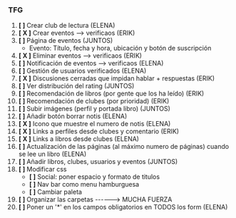 ### TFG

1) **[  ]** Crear club de lectura (ELENA)
2) **[ X ]** Crear eventos --> verificaos (ERIK)
3) **[  ]** Página de eventos (JUNTOS)
	- Evento: Título, fecha y hora, ubicación y botón de suscripción
4) **[ X ]** Eliminar eventos --> verificaos (ERIK)
5) **[  ]** Notificación de eventos --> verificaos (ELENA)
6) **[  ]** Gestión de usuarios verificados (ELENA)
7) **[ X ]** Discusiones cerradas que impidan hablar + respuestas (ERIK)
8) **[  ]** Ver distribución del rating (JUNTOS)
9) **[  ]** Recomendación de libros (por gente que los ha leído) (ERIK)
10) **[  ]** Recomendación de clubes (por prioridad) (ERIK)
11) **[  ]** Subir imágenes (perfil y portada libro) (JUNTOS)
12) **[  ]** Añadir botón borrar notis (ELENA)
13) **[ X ]** Icono que muestre el numero de notis (ELENA)
14) **[ X ]** Links a perfiles desde clubes y comentario (ERIK)
15) **[ X ]** Links a libros desde clubes (ELENA)
16) **[  ]** Actualización de las páginas (al máximo numero de páginas) cuando se lee un libro (ELENA)
17) **[  ]** Añadir libros, clubes, usuarios y eventos (JUNTOS)
18) **[  ]** Modificar css
	- **[  ]** Social: poner espacio y formato de titulos
	- **[  ]** Nav bar como menu hamburguesa
	- **[  ]** Cambiar paleta
19) **[  ]** Organizar las carpetas ------> MUCHA FUERZA
20) **[  ]** Poner un '*' en los campos obligatorios en TODOS los form (ELENA)
